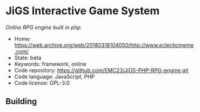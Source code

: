 # JiGS Interactive Game System

_Online RPG engine built in php._

- Home: https://web.archive.org/web/20180318104050/http://www.eclecticmeme.com/
- State: beta
- Keywords: framework, online
- Code repository: https://github.com/EMC23/JiGS-PHP-RPG-engine.git
- Code language: JavaScript, PHP
- Code license: GPL-3.0

## Building

